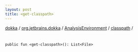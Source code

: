 ```yaml
---
layout: post
title: <get-classpath>
---
```

[dokka](../../../index.md) / [org.jetbrains.dokka](../../index.md) / [AnalysisEnvironment](../index.md) / [classpath](index.md) / [<get-classpath>](_get-classpath_.md)

# <get-classpath>

```
public fun <get-classpath>(): List<File>
```
